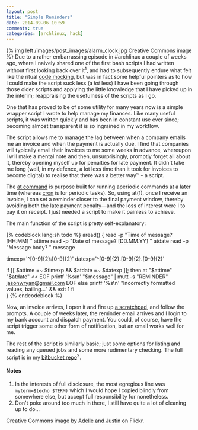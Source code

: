 ```yaml
---
layout: post
title: "Simple Reminders"
date: 2014-09-06 10:59
comments: true
categories: [archlinux, hack]
---
```

{% img left /images/post_images/alarm_clock.jpg Creative Commons image %}
Due to a rather embarrassing episode in #archlinux a couple of weeks ago,
where I naively shared one of the first bash scripts I had written without
first looking back over it<sup>1</sup>, and had to subsequently endure what
felt like the ritual
[code mocking](http://www.dilbert.com/strips/comic/2013-02-24/ 'Classic Dilbert strip'),
but was in fact some helpful pointers as to how I could make the script suck
less (a *lot* less) I have been going through those older scripts and applying
the little knowledge that I have picked up in the interim; reappraising the
usefulness of the scripts as I go.

One that has proved to be of some utility for many years now is a simple
wrapper script I wrote to help manage my finances. Like many useful scripts, it
was written quickly and has been in constant use ever since; becoming almost
transparent it is so ingrained in my workflow.

The script allows me to manage the lag between when a company emails me an
invoice and when the payment is actually due. I find that companies will
typically email their invoices to me some weeks in advance, whereupon I will
make a mental note and then, unsurprisingly, promptly forget all about it,
thereby opening myself up for penalties for late payment.  It didn't take me
long (well, in my defence, a lot less time than it took for invoices to become
digital) to realise that there was a better way™ - a script.

The [at command](http://pubs.opengroup.org/onlinepubs/9699919799/utilities/at.html 'POSIX spec')
is purpose built for running aperiodic commands at a later time (whereas
[cron](http://pubs.opengroup.org/onlinepubs/9699919799/utilities/crontab.html 'POSIX spec')
is for periodic tasks). So, using at(1), once I receive an invoice, I can set a
reminder closer to the final payment window, thereby avoiding both the late
payment penalty—and the loss of interest were I to pay it on receipt. I just
needed a script to make it painless to achieve.

The main function of the script is pretty self-explanatory:

{% codeblock lang:sh todo %}
aread() {
  read -p "Time of message? [HH:MM] " attime
  read -p "Date of message? [DD.MM.YY] " atdate
  read -p "Message body? " message

  timexp='^[0-9]{2}:[0-9]{2}'
  datexp='^[0-9]{2}.[0-9]{2}.[0-9]{2}'

  if [[ $attime =~ $timexp && $atdate =~ $datexp ]]; then
     at "$attime" "$atdate" << EOF
     printf '%s\n' "$message" | mutt -s "REMINDER" jasonwryan@gmail.com
EOF
  else
     printf '%s\n' "Incorrectly formatted values, bailing..." && exit 1
  fi  
}
{% endcodeblock %}

Now, an invoice arrives, I open it and fire up 
[a scratchpad](https://github.com/jasonwryan/dwm/blob/patches/patchset/Base_config_changes.patch#L85
'patch on github'), and follow the prompts. A couple of weeks later, the
reminder email arrives and I login to my bank account and dispatch payment.
You could, of course, have the script trigger some other form of notification,
but an email works well for me.

The rest of the script is similarly basic; just some options for listing and
reading any queued jobs and some more rudimentary checking. The full script is
in my
[bitbucket repo](https://bitbucket.org/jasonwryan/centurion/src/tip/Scripts/todo 'todo script')<sup>2</sup>.


#### Notes
1. In the interests of full disclosure, the most egregious line was `myterm=$(echo $TERM)` which
I would hope I copied blindly from somewhere else, but accept full responsibility for nonetheless.
2. Don't poke around too much in there, I still have quite a lot of cleaning up to do…

Creative Commons image by [Adelle and Justin](https://www.flickr.com/photos/h_is_for_home/3494382794/) 
on Flickr.
